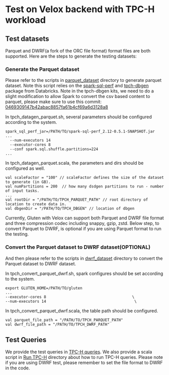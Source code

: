 # Test on Velox backend with TPC-H workload

## Test datasets
Parquet and DWRF(a fork of the ORC file format) format files are both supported. Here are the steps to generate the testing datasets:

### Generate the Parquet dataset
Please refer to the scripts in [parquet_dataset](./gen_data/parquet_dataset/) directory to generate parquet dataset. Note this script relies on the [spark-sql-perf](https://github.com/databricks/spark-sql-perf) and [tpch-dbgen](https://github.com/databricks/tpch-dbgen) package from Databricks. Note in the tpch-dbgen kits, we need to do a slight modification to allow Spark to convert the csv based content to parquet, please make sure to use this commit: [0469309147b42abac8857fa61b4cf69a6d3128a8](https://github.com/databricks/tpch-dbgen/commit/0469309147b42abac8857fa61b4cf69a6d3128a8)


In tpch_datagen_parquet.sh, several parameters should be configured according to the system.
```
spark_sql_perf_jar=/PATH/TO/spark-sql-perf_2.12-0.5.1-SNAPSHOT.jar
...
  --num-executors 14 
  --executor-cores 8 
  --conf spark.sql.shuffle.partitions=224 
...
```

In tpch_datagen_parquet.scala, the parameters and dirs should be configured as well.
```
val scaleFactor = "100" // scaleFactor defines the size of the dataset to generate (in GB).
val numPartitions = 200  // how many dsdgen partitions to run - number of input tasks.
...
val rootDir = "/PATH/TO/TPCH_PARQUET_PATH" // root directory of location to create data in.
val dbgenDir = "/PATH/TO/TPCH_DBGEN" // location of dbgen
```

Currently, Gluten with Velox can support both Parquet and DWRF file format and three compression codec including snappy, gzip, zstd.
Below step, to convert Parquet to DWRF, is optional if you are using Parquet format to run the testing.

### Convert the Parquet dataset to DWRF dataset(OPTIONAL)
And then please refer to the scripts in [dwrf_dataset](./gen_data/dwrf_dataset/) directory to convert the Parquet dataset to DWRF dataset.

In tpch_convert_parquet_dwrf.sh, spark configures should be set according to the system.

```
export GLUTEN_HOME=/PATH/TO/gluten
...
--executor-cores 8                                      \
--num-executors 14                                       \
```

In tpch_convert_parquet_dwrf.scala, the table path should be configured.
```
val parquet_file_path = "/PATH/TO/TPCH_PARQUET_PATH"
val dwrf_file_path = "/PATH/TO/TPCH_DWRF_PATH"
```

## Test Queries
We provide the test queries in [TPC-H queries](../../../gluten-core/src/test/resources/tpch-queries).
We also provide a scala script in [Run TPC-H](./run_tpch/) directory about how to run TPC-H queries.
Please note if you are using DWRF test, please remember to set the file format to DWRF in the code.
